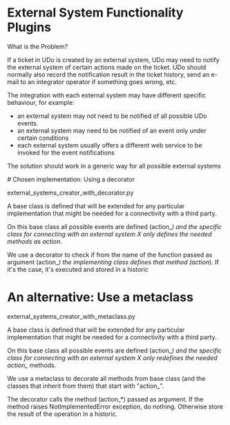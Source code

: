 External System Functionality Plugins
=====================================

What is the Problem?

If a ticket in UDo is created by an external system, UDo may need to notify the external system of certain actions made on the ticket. 
UDo should normally also record the notification result in the ticket history, send an e-mail to an integrator operator if something goes wrong, etc.

The integration with each external system may have different specific behaviour, for example: 
* an external system may not need to be notified of all possible UDo events.
* an external system may need to be notified of an event only under certain conditions
* each external system usually offers a different web service to be invoked for the event notifications

The solution should work in a generic way for all possible external systems

# Chosen implementation: Using a decorator 

external_systems_creator_with_decorator.py

A base class is defined that will be extended for any particular implementation that might be needed for a connectivity with a third party. 

On this base class all possible events are defined (action_*) and the specific class for connecting with an external system X only defines the needed methods as _action_*.

We use a decorator to check if from the name of the function passed as argument (action_*) the implementing class defines that method (_action_*). If it's the case, it's executed and stored in a historic

# An alternative: Use a metaclass

external_systems_creator_with_metaclass.py

A base class is defined that will be extended for any particular implementation that might be needed for a connectivity with a third party. 

On this base class all possible events are defined (action_*) and the specific class for connecting with an external system X only redefines the needed action_* methods.

We use a metaclass to decorate all methods from base class (and the classes that inherit from them) that start with "action_". 

The decorator calls the method (action_*) passed as argument. If the method raises NotImplementedError exception, do nothing. Otherwise store the result of the operation in a historic.




